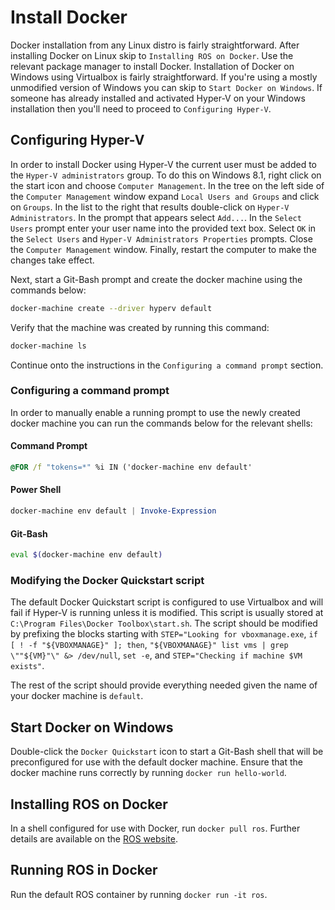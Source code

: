 
# Install Docker

Docker installation from any Linux distro is fairly straightforward. After installing Docker on Linux skip to `Installing ROS on Docker`. Use the relevant package manager to install Docker. Installation of Docker on Windows using Virtualbox is fairly straightforward. If you're using a mostly unmodified version of Windows you can skip to `Start Docker on Windows`. If someone has already installed and activated Hyper-V on your Windows installation then you'll need to proceed to `Configuring Hyper-V`.

## Configuring Hyper-V

In order to install Docker using Hyper-V the current user must be added to the `Hyper-V administrators` group. To do this on Windows 8.1, right click on the start icon and choose `Computer Management`. In the tree on the left side of the `Computer Management` window expand `Local Users and Groups` and click on `Groups`. In the list to the right that results double-click on `Hyper-V Administrators`. In the prompt that appears select `Add...`. In the `Select Users` prompt enter your user name into the provided text box. Select `OK` in the `Select Users` and `Hyper-V Administrators Properties` prompts. Close the `Computer Management` window. Finally, restart the computer to make the changes take effect.

Next, start a Git-Bash prompt and create the docker machine using the commands below:

```bash
docker-machine create --driver hyperv default
```

Verify that the machine was created by running this command:

```bash
docker-machine ls
```

Continue onto the instructions in the `Configuring a command prompt` section.

### Configuring a command prompt

In order to manually enable a running prompt to use the newly created docker machine you can run the commands below for the relevant shells:

#### Command Prompt
```cmd
@FOR /f "tokens=*" %i IN ('docker-machine env default'
```

#### Power Shell
```powershell
docker-machine env default | Invoke-Expression
```

#### Git-Bash
```bash
eval $(docker-machine env default)
```

### Modifying the Docker Quickstart script

The default Docker Quickstart script is configured to use Virtualbox and will fail if Hyper-V is running unless it is modified. This script is usually stored at `C:\Program Files\Docker Toolbox\start.sh`. The script should be modified by prefixing the blocks starting with `STEP="Looking for vboxmanage.exe`, `if [ ! -f "${VBOXMANAGE}" ]; then`, `"${VBOXMANAGE}" list vms | grep \""${VM}"\" &> /dev/null`, `set -e`, and `STEP="Checking if machine $VM exists"`. 

The rest of the script should provide everything needed given the name of your docker machine is `default`.

## Start Docker on Windows

Double-click the `Docker Quickstart` icon to start a Git-Bash shell that will be preconfigured for use with the default docker machine. Ensure that the docker machine runs correctly by running `docker run hello-world`.

## Installing ROS on Docker
In a shell configured for use with Docker, run `docker pull ros`. Further details are available on the [ROS website](http://wiki.ros.org/docker/Tutorials/Docker).

## Running ROS in Docker
Run the default ROS container by running `docker run -it ros`.
